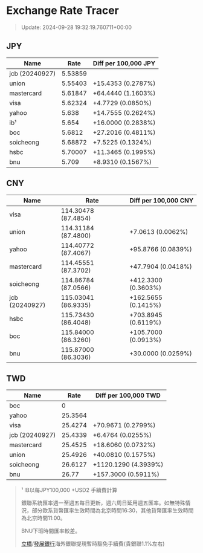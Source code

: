 # Exchange Rate Tracer

> Update: 2024-09-28 19:32:19.760711+00:00

## JPY

| Name           |    Rate | Diff per 100,000 JPY   |
|----------------|---------|------------------------|
| jcb (20240927) | 5.53859 |                        |
| union          | 5.55403 | +15.4353 (0.2787%)     |
| mastercard     | 5.61847 | +64.4440 (1.1603%)     |
| visa           | 5.62324 | +4.7729 (0.0850%)      |
| yahoo          | 5.638   | +14.7555 (0.2624%)     |
| ib¹            | 5.654   | +16.0000 (0.2838%)     |
| boc            | 5.6812  | +27.2016 (0.4811%)     |
| soicheong      | 5.68872 | +7.5225 (0.1324%)      |
| hsbc           | 5.70007 | +11.3465 (0.1995%)     |
| bnu            | 5.709   | +8.9310 (0.1567%)      |

## CNY

| Name           | Rate                | Diff per 100,000 CNY   |
|----------------|---------------------|------------------------|
| visa           | 114.30478	(87.4854) |                        |
| union          | 114.31184	(87.4800) | +7.0613 (0.0062%)      |
| yahoo          | 114.40772	(87.4067) | +95.8766 (0.0839%)     |
| mastercard     | 114.45551	(87.3702) | +47.7904 (0.0418%)     |
| soicheong      | 114.86784	(87.0566) | +412.3300 (0.3603%)    |
| jcb (20240927) | 115.03041	(86.9335) | +162.5655 (0.1415%)    |
| hsbc           | 115.73430	(86.4048) | +703.8945 (0.6119%)    |
| boc            | 115.84000	(86.3260) | +105.7000 (0.0913%)    |
| bnu            | 115.87000	(86.3036) | +30.0000 (0.0259%)     |

## TWD

| Name           |    Rate | Diff per 100,000 TWD   |
|----------------|---------|------------------------|
| boc            |  0      |                        |
| yahoo          | 25.3564 |                        |
| visa           | 25.4274 | +70.9671 (0.2799%)     |
| jcb (20240927) | 25.4339 | +6.4764 (0.0255%)      |
| mastercard     | 25.4525 | +18.6060 (0.0732%)     |
| union          | 25.4926 | +40.0810 (0.1575%)     |
| soicheong      | 26.6127 | +1120.1290 (4.3939%)   |
| bnu            | 26.77   | +157.3000 (0.5911%)    |


> ¹ IB以每JPY100,000 +USD2 手續費計算
>
> 銀聯系統匯率週一至週五每日更新，週六周日延用週五匯率。如無特殊情況，部分歐系貨幣匯率生效時間為北京時間16:30，其他貨幣匯率生效時間為北京時間11:00。
>
> BNU下班時間匯率較差。
>
> [立橋](https://www.wlbank.com.mo/uploads/ueditor/file/20181211/1544536513900230.pdf)/[發展銀行](https://www.mdb.com.mo/Service_Charges_20230728.pdf)海外銀聯提現暫時豁免手續費(貴銀聯1.1%左右)

